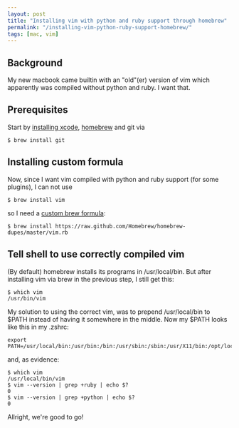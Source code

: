 ```yaml
---
layout: post
title: "Installing vim with python and ruby support through homebrew"
permalink: "/installing-vim-python-ruby-support-homebrew/"
tags: [mac, vim]
---
```


<h2>Background</h2>
My new macbook came builtin with an "old"(er) version of vim which apparently was compiled without python and ruby. I want that.

<h2>Prerequisites</h2>
Start by <a href="http://developer.apple.com/xcode/">installing xcode</a>, <a href="http://mxcl.github.com/homebrew/">homebrew</a> and git via <pre><code lang=""bash"">$ brew install git</code></pre>
<h2>Installing custom formula</h2>
Now, since I want vim compiled with python and ruby support (for some plugins), I can not use

    $ brew install vim

so I need a <a href="https://raw.github.com/Homebrew/homebrew-dupes/master/vim.rb">custom brew formula</a>:

    $ brew install https://raw.github.com/Homebrew/homebrew-dupes/master/vim.rb

<h2>Tell shell to use correctly compiled vim</h2>
(By default) homebrew installs its programs in /usr/local/bin. But after installing vim via brew in the previous step, I still get this:

    $ which vim
    /usr/bin/vim

My solution to using the correct vim, was to prepend /usr/local/bin to $PATH instead of having it somewhere in the middle. Now my $PATH looks like this in my .zshrc:

    export PATH=/usr/local/bin:/usr/bin:/bin:/usr/sbin:/sbin:/usr/X11/bin:/opt/local/bin:/usr/local/git/bin

and, as evidence:

    $ which vim
    /usr/local/bin/vim
    $ vim --version | grep +ruby | echo $?
    0
    $ vim --version | grep +python | echo $?
    0

Allright, we're good to go!
